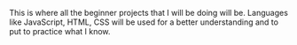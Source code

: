 This is where all the beginner projects that I will be doing will be. Languages like JavaScript, HTML, CSS will be used for a better understanding and to put to practice what I know.